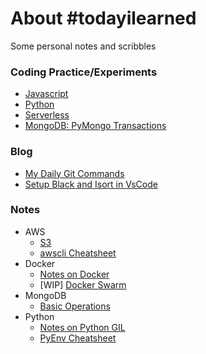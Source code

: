 # About #todayilearned

Some personal notes and scribbles

### Coding Practice/Experiments
- [Javascript](https://github.com/cereblanco/todayilearned/tree/master/javascript)
- [Python](https://github.com/cereblanco/todayilearned/tree/master/python)
- [Serverless](https://github.com/cereblanco/lambda-experiments)
- [MongoDB: PyMongo Transactions](https://github.com/cereblanco/pymongo-transactions)

### Blog
- [My Daily Git Commands](https://medium.com/@cereblanco/daily-git-commands-310966e73bef)
- [Setup Black and Isort in VsCode](https://cereblanco.medium.com/setup-black-and-isort-in-vscode-514804590bf9)

### Notes
- AWS
	- [S3](https://github.com/cereblanco/todayilearned/blob/master/notes/aws/aws-s3.md)
    - [awscli Cheatsheet](https://gist.github.com/cereblanco/5d1dc6687d426d644c02141d0de90ef0)
- Docker
	- [Notes on Docker](https://github.com/cereblanco/todayilearned/blob/master/notes/docker/docker.md)
	- [WIP] [Docker Swarm](https://github.com/cereblanco/todayilearned/blob/master/notes/docker/docker-swarm.md)
- MongoDB
	- [Basic Operations](https://github.com/cereblanco/todayilearned/blob/master/notes/mongodb/mongo-shell.md)
- Python
	- [Notes on Python GIL ](https://github.com/cereblanco/todayilearned/blob/master/notes/python/the-gil.md)
	- [PyEnv Cheatsheet](https://gist.github.com/cereblanco/d9b19e55d7b63e5be1d43732e9d2f942)
